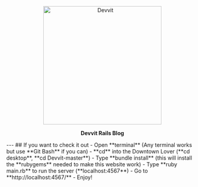 <p align="center">
    <img alt="Devvit" src="http://i.imgur.com/K1sp0tI.png" width="310.5">
</p>
<p align="center"><strong>Devvit Rails Blog</strong></p>
---
## If you want to check it out
- Open **terminal** (Any terminal works but use **Git Bash** if you can)
- **cd** into the Downtown Lover (**cd desktop**, **cd Devvit-master**)
- Type **bundle install** (this will install the **rubygems** needed to make this website work)
- Type **ruby main.rb** to run the server (**localhost:4567**)
- Go to **http://localhost:4567/**
- Enjoy!
